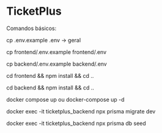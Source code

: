 # TicketPlus

Comandos básicos:

cp .env.example .env -> geral

cp frontend/.env.example frontend/.env

cp backend/.env.example backend/.env

cd frontend && npm install && cd ..

cd backend && npm install && cd ..

docker compose up  ou  docker-compose up -d   

docker exec -it ticketplus_backend npx prisma migrate dev

docker exec -it ticketplus_backend npx prisma db seed

